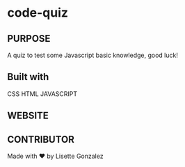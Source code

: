 # code-quiz

## PURPOSE
A quiz to test some Javascript basic knowledge, good luck!

## Built with

CSS
HTML
JAVASCRIPT

## WEBSITE


## CONTRIBUTOR
Made with ❤️ by Lisette Gonzalez